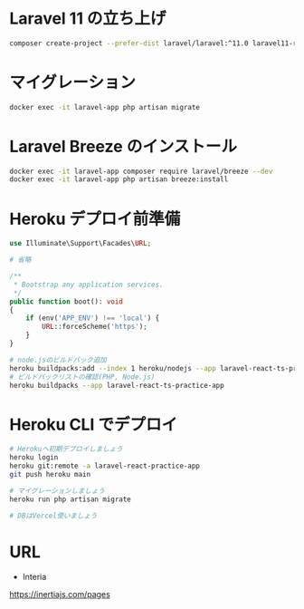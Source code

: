 # Laravel 11 の立ち上げ

```bash
composer create-project --prefer-dist laravel/laravel:^11.0 laravel11-react-messanger-app
```

# マイグレーション

```bash
docker exec -it laravel-app php artisan migrate
```

# Laravel Breeze のインストール

```bash
docker exec -it laravel-app composer require laravel/breeze --dev
docker exec -it laravel-app php artisan breeze:install
```

# Heroku デプロイ前準備

```php
use Illuminate\Support\Facades\URL;

# 省略

/**
 * Bootstrap any application services.
 */
public function boot(): void
{
    if (env('APP_ENV') !== 'local') {
        URL::forceScheme('https');
    }
}
```

```bash
# node.jsのビルドパック追加
heroku buildpacks:add --index 1 heroku/nodejs --app laravel-react-ts-practice-app
# ビルドパックリストの確認(PHP, Node.js)
heroku buildpacks --app laravel-react-ts-practice-app
```

# Heroku CLI でデプロイ

```bash
# Herokuへ初期デプロイしましょう
heroku login
heroku git:remote -a laravel-react-practice-app
git push heroku main

# マイグレーションしましょう
heroku run php artisan migrate

# DBはVercel使いましょう
```

# URL

-   Interia

https://inertiajs.com/pages
